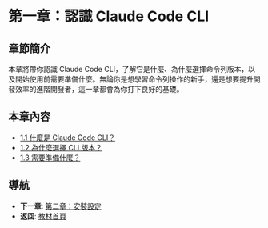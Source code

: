 # 第一章：認識 Claude Code CLI

## 章節簡介

本章將帶你認識 Claude Code CLI，了解它是什麼、為什麼選擇命令列版本，以及開始使用前需要準備什麼。無論你是想學習命令列操作的新手，還是想要提升開發效率的進階開發者，這一章都會為你打下良好的基礎。

## 本章內容

- [1.1 什麼是 Claude Code CLI？](./1.1-what-is-claude-code-cli.md)
- [1.2 為什麼選擇 CLI 版本？](./1.2-why-cli.md)
- [1.3 需要準備什麼？](./1.3-prerequisites.md)

## 導航

- **下一章**: [第二章：安裝設定](../chapter2/README.md)
- **返回**: [教材首頁](../../README.md)
